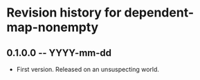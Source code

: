 # Revision history for dependent-map-nonempty

## 0.1.0.0 -- YYYY-mm-dd

* First version. Released on an unsuspecting world.
